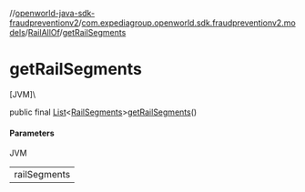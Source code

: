 //[openworld-java-sdk-fraudpreventionv2](../../../index.md)/[com.expediagroup.openworld.sdk.fraudpreventionv2.models](../index.md)/[RailAllOf](index.md)/[getRailSegments](get-rail-segments.md)

# getRailSegments

[JVM]\

public final [List](https://docs.oracle.com/javase/8/docs/api/java/util/List.html)&lt;[RailSegments](../-rail-segments/index.md)&gt;[getRailSegments](get-rail-segments.md)()

#### Parameters

JVM

| |
|---|
| railSegments |
